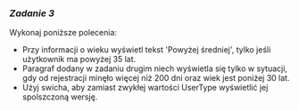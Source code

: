 ### _Zadanie 3_

Wykonaj poniższe polecenia:

- Przy informacji o wieku wyświetl tekst 'Powyżej średniej', tylko jeśli użytkownik ma powyżej 35 lat.
- Paragraf dodany w zadaniu drugim niech wyświetla się tylko w sytuacji, gdy od rejestracji minęło więcej niż 200 dni oraz wiek jest poniżej 30 lat.
- Użyj swicha, aby zamiast zwykłej wartości UserType wyświetlić jej spolszczoną wersję.
